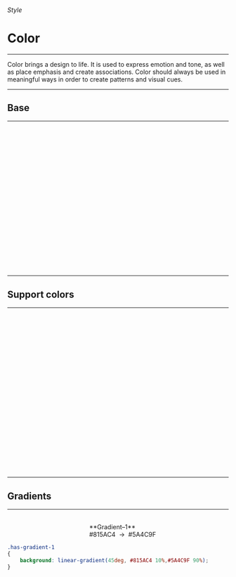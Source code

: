 <h6 class="subtitle is-5 has-text-grey has-text-weight-semibold">Style</h6><h1 class="title is-1">Color</h1>
<hr class="is-small">
<p class="subtitle is-5 has-text-weight-semibold"><span class="has-text-primary has-text-weight-bold">Color</span> brings a design to life. It is used to express emotion and tone, as well as place emphasis and create associations. Color should always be used in meaningful ways in order to create patterns and visual cues.</p>

<hr class="is-large">

<h2 class="title is-4 has-text-weight-normal">Base</h2>

<hr class="is-small">

<div class="columns is-multiline is-gapless">
    <div class="column is-3"><div class="notification is-radiusless" style="background: #7E6ADE;"><br><br></div></div>
    <div class="column is-3"><div class="notification is-radiusless" style="background: #393B4F;"><br><br></div></div>
    <div class="column is-3"><div class="notification is-radiusless" style="background: #FFFFFF; box-shadow: inset 0 0 0 1px rgba(0,0,0,0.075);"><br><br></div></div>
    <div class="column is-3"></div>
    <div class="column is-3"><br>**Brand–1**<br><span class="subtitle is-6 has-text-grey-dark has-text-monospace">#7E6ADE</span></div>
    <div class="column is-3"><br>**Brand–2**<br><span class="subtitle is-6 has-text-grey-dark has-text-monospace">#393B4F</span></div>
    <div class="column is-3"><br>**Brand–3**<br><span class="subtitle is-6 has-text-grey-dark has-text-monospace">#FFFFFF</span></div>
    <div class="column is-12"><br><br></div>
    <div class="column is-3"><div class="notification is-radiusless" style="background: #F9F9FD;"><br><br></div></div>
    <div class="column is-3"><div class="notification is-radiusless" style="background: #F1F1F5;"><br><br></div></div>
    <div class="column is-3"><div class="notification is-radiusless" style="background: #E1E2E9;"><br><br></div></div>
    <div class="column is-3"><div class="notification is-radiusless" style="background: #CFCFD7;"><br><br></div></div>
    <div class="column is-3"><br>**UI–1**<br><span class="subtitle is-6 has-text-grey-dark has-text-monospace">#F9F9FD</span></div>
    <div class="column is-3"><br>**UI–2**<br><span class="subtitle is-6 has-text-grey-dark has-text-monospace">#F1F1F5</span></div>
    <div class="column is-3"><br>**UI–3**<br><span class="subtitle is-6 has-text-grey-dark has-text-monospace">#E1E2E9</span></div>
    <div class="column is-3"><br>**UI–4**<br><span class="subtitle is-6 has-text-grey-dark has-text-monospace">#CFCFD7</span></div>
    <div class="column is-12"><br><br></div>
    <div class="column is-3"><div class="notification is-radiusless" style="background: #333446;"><br><br></div></div>
    <div class="column is-3"><div class="notification is-radiusless" style="background: #606272;"><br><br></div></div>
    <div class="column is-3"><div class="notification is-radiusless" style="background: #848593;"><br><br></div></div>
    <div class="column is-3"><div class="notification is-radiusless" style="background: #9C9DA7;"><br><br></div></div>
    <div class="column is-3"><br>**Text–1**<br><span class="subtitle is-6 has-text-grey-dark has-text-monospace">#333446</span></div>
    <div class="column is-3"><br>**Text–2**<br><span class="subtitle is-6 has-text-grey-dark has-text-monospace">#606272</span></div>
    <div class="column is-3"><br>**Text–3**<br><span class="subtitle is-6 has-text-grey-dark has-text-monospace">#848593</span></div>
    <div class="column is-3"><br>**Text–4**<br><span class="subtitle is-6 has-text-grey-dark has-text-monospace">#9C9DA7</span></div>
</div>

<hr class="is-large">

<h2 class="title is-4 has-text-weight-normal">Support colors</h2>

<hr class="is-small">

<div class="columns is-multiline is-gapless">
    <div class="column is-3"><div class="notification is-radiusless" style="background: #FF5A5F;"><br><br></div></div>
    <div class="column is-3"><div class="notification is-radiusless" style="background: #06BE8F;"><br><br></div></div>
    <div class="column is-3"><div class="notification is-radiusless" style="background: #FFC566;"><br><br></div></div>
    <div class="column is-3"><div class="notification is-radiusless" style="background: #C9F0FF;"><br><br></div></div>
    <div class="column is-3"><br>**Support–1**<br><span class="subtitle is-6 has-text-grey-dark has-text-monospace">#FF5A5F</span></div>
    <div class="column is-3"><br>**Support–2**<br><span class="subtitle is-6 has-text-grey-dark has-text-monospace">#06BE8F</span></div>
    <div class="column is-3"><br>**Support–3**<br><span class="subtitle is-6 has-text-grey-dark has-text-monospace">#FFC566</span></div>
    <div class="column is-3"><br>**Support–4**<br><span class="subtitle is-6 has-text-grey-dark has-text-monospace">#C9F0FF</span></div>
    <div class="column is-12"><br><br></div>
    <div class="column is-3"><div class="notification is-radiusless" style="background: #FFACAF;"><br><br></div></div>
    <div class="column is-3"><div class="notification is-radiusless" style="background: #B5F2E2;"><br><br></div></div>
    <div class="column is-3"><div class="notification is-radiusless" style="background: #FFE2B2;"><br><br></div></div>
    <div class="column is-3"><div class="notification is-radiusless" style="background: #D3F3FF;"><br><br></div></div>
    <div class="column is-3"><br>**Pastel–1**<br><span class="subtitle is-6 has-text-grey-dark has-text-monospace">#FFACAF</span></div>
    <div class="column is-3"><br>**Pastel–2**<br><span class="subtitle is-6 has-text-grey-dark has-text-monospace">#B5F2E2</span></div>
    <div class="column is-3"><br>**Pastel–3**<br><span class="subtitle is-6 has-text-grey-dark has-text-monospace">#FFE2B2</span></div>
    <div class="column is-3"><br>**Pastel–4**<br><span class="subtitle is-6 has-text-grey-dark has-text-monospace">#D3F3FF</span></div>
    <div class="column is-12"><br><br></div>
    <div class="column is-3"><div class="notification is-radiusless" style="background: #715FC7;"><br><br></div></div>
    <div class="column is-3"><div class="notification is-radiusless" style="background: #5D7DC7;"><br><br></div></div>
    <div class="column is-3"><div class="notification is-radiusless" style="background: #FF8D40;"><br><br></div></div>
    <div class="column is-3"></div>
    <div class="column is-3"><br>**Support–5**<br><span class="subtitle is-6 has-text-grey-dark has-text-monospace">#715FC7</span></div>
    <div class="column is-3"><br>**Support–6**<br><span class="subtitle is-6 has-text-grey-dark has-text-monospace">#5D7DC7</span></div>
    <div class="column is-3"><br>**Support–7**<br><span class="subtitle is-6 has-text-grey-dark has-text-monospace">#FF8D40</span></div>
    <div class="column"></div>
</div>


<hr class="is-large">

<h2 class="title is-4 has-text-weight-normal">Gradients</h2>

<hr class="is-invisible is-small">

<div class="columns is-multiline is-gapless">
    <div class="column is-12"><div class="notification has-gradient-1"><br></div></div>
    <div class="column is-12"><br>**Gradient–1**<br><span class="subtitle is-6 has-text-grey-dark has-text-monospace">#815AC4</span> &nbsp;→&nbsp; <span class="subtitle is-6 has-text-grey-dark has-text-monospace">#5A4C9F</span></div>
</div>

```css
.has-gradient-1
{
    background: linear-gradient(45deg, #815AC4 10%,#5A4C9F 90%);
}
```